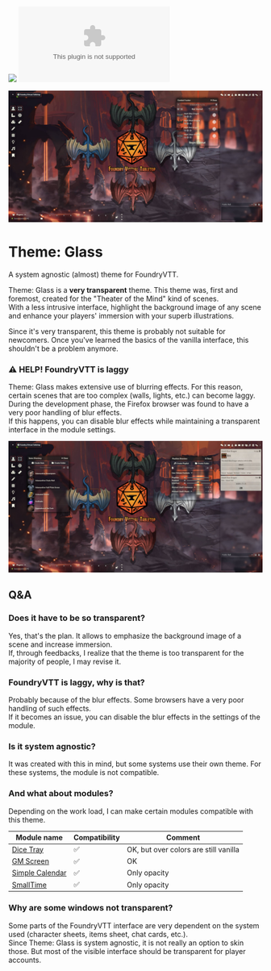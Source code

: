 ![](https://img.shields.io/badge/Foundry-v11-informational)
![Latest Release Download Count](https://img.shields.io/github/downloads/DarKDinDoN/theme-glass/latest/module.zip)

![](./screenshot-1.jpg)

# Theme: Glass

A system agnostic (almost) theme for FoundryVTT.

Theme: Glass is a **very transparent** theme. This theme was, first and foremost, created for the "Theater of the Mind" kind of scenes.  
With a less intrusive interface, highlight the background image of any scene and enhance your players' immersion with your superb illustrations.

Since it's very transparent, this theme is probably not suitable for newcomers. Once you've learned the basics of the vanilla interface, this shouldn't be a problem anymore.

### ⚠️ HELP! FoundryVTT is laggy

Theme: Glass makes extensive use of blurring effects. For this reason, certain scenes that are too complex (walls, lights, etc.) can become laggy. During the development phase, the Firefox browser was found to have a very poor handling of blur effects.  
If this happens, you can disable blur effects while maintaining a transparent interface in the module settings.

![](./screenshot-2.jpg)

## Q&A

### Does it have to be so transparent?

Yes, that's the plan. It allows to emphasize the background image of a scene and increase immersion.  
If, through feedbacks, I realize that the theme is too transparent for the majority of people, I may revise it.

### FoundryVTT is laggy, why is that?

Probably because of the blur effects. Some browsers have a very poor handling of such effects.  
If it becomes an issue, you can disable the blur effects in the settings of the module.

### Is it system agnostic?

It was created with this in mind, but some systems use their own theme. For these systems, the module is not compatible.

### And what about modules?

Depending on the work load, I can make certain modules compatible with this theme.

| Module name                                                                                 | Compatibility | Comment                               |
| ------------------------------------------------------------------------------------------- | ------------- | ------------------------------------- |
| [Dice Tray](https://gitlab.com/asacolips-projects/foundry-mods/foundry-vtt-dice-calculator) | ✅            | OK, but over colors are still vanilla |
| [GM Screen](https://github.com/ElfFriend-DnD/foundryvtt-gmScreen)                           | ✅            | OK                                    |
| [Simple Calendar](https://github.com/vigoren/foundryvtt-simple-calendar)                    | ✅            | Only opacity                          |
| [SmallTime](https://github.com/unsoluble/smalltime)                                         | ✅            | Only opacity                          |

### Why are some windows not transparent?

Some parts of the FoundryVTT interface are very dependent on the system used (character sheets, items sheet, chat cards, etc.).  
Since Theme: Glass is system agnostic, it is not really an option to skin those. But most of the visible interface should be transparent for player accounts.
